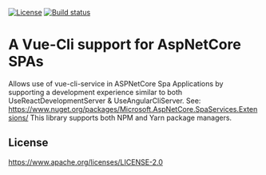 [![License](https://img.shields.io/badge/License-Apache%202.0-blue.svg)](https://opensource.org/licenses/Apache-2.0) [![Build status](https://ci.appveyor.com/api/projects/status/9lfkr80jahecns88?svg=true)](https://ci.appveyor.com/project/nenitiko/vueclispaextensions)


# A Vue-Cli support for AspNetCore SPAs

Allows use of vue-cli-service in ASPNetCore Spa Applications by supporting a development experience similar to both UseReactDevelopmentServer & UseAngularCliServer.
See: https://www.nuget.org/packages/Microsoft.AspNetCore.SpaServices.Extensions/
This library supports both NPM and Yarn package managers.

## License
https://www.apache.org/licenses/LICENSE-2.0
